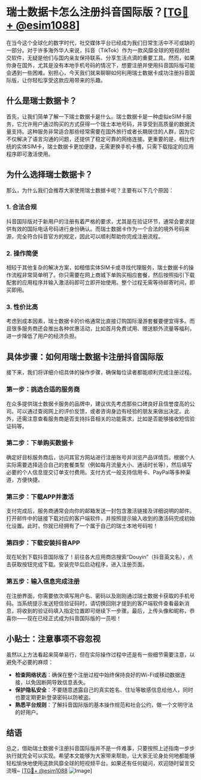# 瑞士数据卡怎么注册抖音国际版？[[TG💪+ @esim1088](https://t.me/s/esim1088)]

在当今这个全球化的数字时代，社交媒体平台已经成为我们日常生活中不可或缺的一部分。对于许多海外华人来说，抖音（TikTok）作为一款风靡全球的短视频社交软件，无疑是他们与国内亲友保持联系、分享生活点滴的重要工具。然而，如果你身在国外，尤其是没有本地手机号码的情况下，想要注册并使用抖音国际版可能会遇到一些困难。别担心，今天我们就来聊聊如何利用瑞士数据卡成功注册抖音国际版，让你轻松享受这款应用带来的乐趣。

## 什么是瑞士数据卡？

首先，让我们简单了解一下瑞士数据卡是什么。瑞士数据卡是一种虚拟eSIM卡服务，它允许用户通过购买的方式获得一个瑞士本地号码，并享受到高质量的数据流量支持。这种服务非常适合那些经常需要在国外旅行或者长期居住的人群，因为它不仅解决了语言沟通的问题，还提供了稳定可靠的网络连接。更重要的是，相比传统的实体SIM卡，瑞士数据卡更加便捷，无需更换手机卡槽，只需下载指定的应用程序即可激活使用。

## 为什么选择瑞士数据卡？

那么，为什么我们会推荐大家使用瑞士数据卡呢？主要有以下几个原因：

### 1. **合法合规**
   抖音国际版对于新用户的注册有着严格的要求，尤其是在验证环节，通常会要求提供有效的国际电话号码进行身份确认。而瑞士数据卡作为一个合法的境外号码来源，完全符合抖音官方的规定，因此可以顺利帮助你完成注册流程。

### 2. **操作简便**
   相较于其他复杂的解决方案，如租借实体SIM卡或寻找代理服务，瑞士数据卡的操作流程非常简单明了。你只需要在网上商城下单购买相应套餐，然后按照指引下载配套的应用程序并输入激活码即可立即开始使用。整个过程无需等待邮寄时间，即买即用。

### 3. **性价比高**
   考虑到成本因素，瑞士数据卡的价格通常比直接订购国际漫游套餐要便宜得多。而且很多服务商还会推出各种优惠活动，比如首月免费试用、赠送额外流量等福利，进一步降低了用户的经济负担。

## 具体步骤：如何用瑞士数据卡注册抖音国际版

接下来，我们将详细介绍具体的操作步骤，确保每位读者都能顺利完成注册过程。

### 第一步：挑选合适的服务商
在众多提供瑞士数据卡服务的品牌中，建议优先考虑那些口碑良好且信誉度高的公司。可以通过查阅网上的评价反馈，或者咨询身边有经验的朋友来做出决定。此外，还需注意查看服务商是否支持抖音相关的功能需求，比如是否能够接收短信验证码等。

### 第二步：下单购买数据卡
确定好目标服务商后，访问其官方网站进行注册账号并浏览产品详情页。根据个人实际需要选择适合自己的套餐类型（例如每月流量大小、通话时长等），然后填写必要的个人信息提交订单支付费用。支付方式一般支持信用卡、PayPal等多种渠道，方便快捷。

### 第三步：下载APP并激活
支付完成后，服务商通常会向你的邮箱发送一封包含激活链接及详细说明的邮件。打开邮件中的链接下载对应的客户端软件，并按照提示输入收到的激活码完成初始化设置。此时，你就已经拥有了一个属于自己的瑞士本地号码啦！

### 第四步：下载安装抖音APP
现在轮到下载抖音国际版了！前往各大应用商店搜索“Douyin”（抖音英文名），点击获取按钮完成下载。安装完毕后启动程序，进入注册页面。

### 第五步：输入信息完成注册
在注册界面，你需要依次填写用户名、密码以及刚刚通过瑞士数据卡获取的手机号码。当系统提示发送短信验证码时，请切换回刚才提到的客户端软件查看最新消息，将收到的验证码填入指定位置即可继续下一步骤。最后，上传头像和昵称，恭喜你——现在已经正式成为抖音国际版的一员啦！

## 小贴士：注意事项不容忽视

虽然以上方法看起来简单易行，但在实际操作过程中还是有一些细节需要注意，以避免不必要的麻烦：

- **检查网络状态**：确保在整个注册过程中始终保持良好的Wi-Fi或移动数据连接，以免因断网导致信息丢失。
- **保护隐私安全**：不要随意透露自己的真实姓名、住址等敏感信息给他人，同时也要定期更新登录密码以防被盗。
- **熟悉平台规则**：了解抖音国际版的基本操作规范和社会公约，做一个文明守法的好用户。

## 结语

总之，借助瑞士数据卡注册抖音国际版并不是一件难事，只要按照上述指南一步步执行就完全可以实现。希望本文能够为大家带来帮助，让大家无论身处何地都能够轻松愉快地使用这款风靡全球的短视频平台。如果还有任何疑问，欢迎随时留言交流哦~ [[TG💪+ @esim1088](https://t.me/s/esim1088) ![Image](https://i.postimg.cc/4NQfJmqS/Snipaste-2025-05-13-00-14-12.png)]